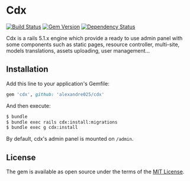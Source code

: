 # Cdx

[![Build Status](https://travis-ci.org/alexandre025/cdx.svg?branch=master)](https://travis-ci.org/alexandre025/cdx)
[![Gem Version](https://badge.fury.io/rb/cdx.svg)](https://badge.fury.io/rb/cdx)
[![Dependency Status](https://gemnasium.com/badges/github.com/alexandre025/cdx.svg)](https://gemnasium.com/github.com/alexandre025/cdx)

Cdx is a rails 5.1.x engine which provide a ready to use admin panel with some components such as static pages, resource controller, multi-site, models translations, assets uploading, user management...

## Installation
Add this line to your application's Gemfile:

```ruby
gem 'cdx', github: 'alexandre025/cdx'
```

And then execute:
```bash
$ bundle
$ bundle exec rails cdx:install:migrations
$ bundle exec g cdx:install
```

By default, cdx's admin panel is mounted on `/admin`.

## License
The gem is available as open source under the terms of the [MIT License](http://opensource.org/licenses/MIT).

